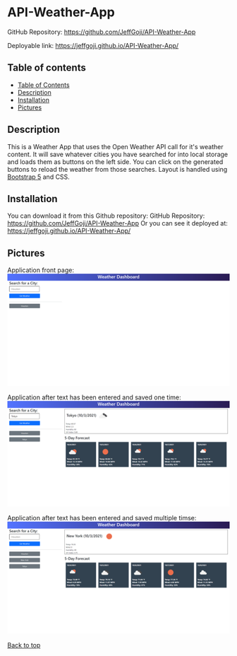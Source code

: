 # API-Weather-App<a name="top">

GitHub Repository: https://github.com/JeffGoji/API-Weather-App

Deployable link: https://jeffgoji.github.io/API-Weather-App/


## Table of contents <a name="table"></a>
* [Table of Contents](#table)
* [Description](#description)
* [Installation](#install)
* [Pictures](#pictures)

## Description<a name="description"></a>
This is a Weather App that uses the Open Weather API call for it's weather content.
It will save whatever cities you have searched for into local storage and loads them as buttons on the left side. 
You can click on the generated buttons to reload the weather from those searches.
  Layout is handled using <a href="https://getbootstrap.com/">Bootstrap 5</a> and CSS.

## Installation <a name="install"></a>
You can download it from this Github repository:
GitHub Repository: https://github.com/JeffGoji/API-Weather-App
Or you can see it deployed at:
https://jeffgoji.github.io/API-Weather-App/


## Pictures<a name="pictures"></a>

Application front page:
![Front page](https://github.com/JeffGoji/API-Weather-App/blob/main/screenshots/001.png)

Application after text has been entered and saved one time:
![Quiz Page](https://github.com/JeffGoji/API-Weather-App/blob/main/screenshots/002.png)

  Application after text has been entered and saved multiple timse:
![Quiz Page](https://github.com/JeffGoji/API-Weather-App/blob/main/screenshots/003.png)


[Back to top](#top)

